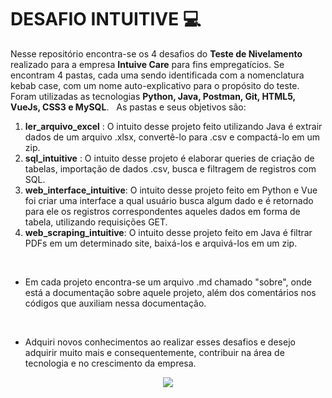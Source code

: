 # DESAFIO INTUITIVE 💻

Nesse repositório encontra-se os 4 desafios do **Teste de Nivelamento** realizado para a empresa **Intuive Care** para fins empregatícios.
Se encontram 4 pastas, cada uma sendo identificada com a nomenclatura kebab case, com um nome auto-explicativo para o propósito do teste.
Foram utilizadas as tecnologias **Python, Java, Postman, Git, HTML5, VueJs, CSS3 e MySQL**.
&nbsp;
As pastas e seus objetivos são:

1. **ler_arquivo_excel** : O intuito desse projeto feito utilizando Java é extrair dados de um arquivo .xlsx, convertê-lo para .csv e compactá-lo em um zip. 
2. **sql_intuitive** : O intuito desse projeto é elaborar queries de criação de tabelas, importação de dados .csv, busca e filtragem de registros com SQL.
3. **web_interface_intuitive**: O intuito desse projeto feito em Python e Vue foi criar uma interface a qual usuário busca algum dado e é retornado para ele os registros correspondentes aqueles dados em forma de tabela, utilizando requisições GET.
4. **web_scraping_intuitive**: O intuito desse projeto feito em Java é filtrar PDFs em um determinado site, baixá-los e arquivá-los em um zip.

&nbsp;
- Em cada projeto encontra-se um arquivo .md chamado "sobre", onde está a documentação sobre aquele projeto, além dos comentários nos códigos que auxiliam nessa documentação.

&nbsp;
- Adquiri novos conhecimentos ao realizar esses desafios e desejo adquirir muito mais e consequentemente, contribuir na área de tecnologia e no crescimento da empresa.

<p align="center">
  <img src="https://encrypted-tbn0.gstatic.com/images?q=tbn:ANd9GcSIW9z5H_M2dUUagHW7vhbZtSdzQnWIf3np2A&s">
</p>
